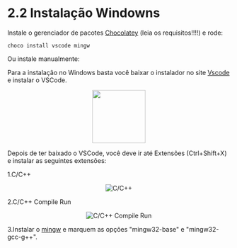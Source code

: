# 2.2 Instalação Windowns

Instale o gerenciador de pacotes [Chocolatey](https://chocolatey.org/courses/installation/installing?method=installing-chocolatey?quiz=true#cmd) (leia os requisitos!!!!) e rode:

`choco install vscode mingw`

Ou instale manualmente:

Para a instalação no Windows basta você baixar o instalador no site [Vscode](https://code.visualstudio.com/) e instalar o VSCode.

<p align="center">
    <img src="https://i.imgur.com/QJYna1V.png" width="120" >
</p>

Depois de ter baixado o VSCode, você deve ir até Extensões (Ctrl+Shift+X) e instalar as seguintes extensões:

1.C/C++
<p align="center">
    <img src="https://i.imgur.com/2mooTDY.png" alt="C/C++">
</p>

2.C/C++ Compile Run

<p align="center">
    <img src="https://i.imgur.com/Fwx28Zd.png" alt="C/C++ Compile Run">
</p>

3.Instalar o [mingw](http://www.mingw.org/) e marquem as opções "mingw32-base" e "mingw32-gcc-g++".